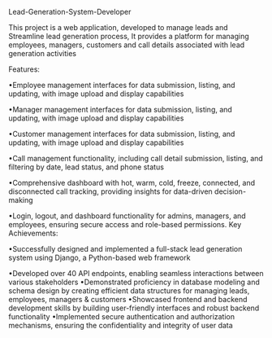 Lead-Generation-System-Developer

This project is a web application, developed to manage leads and Streamline lead generation process, It provides a platform for managing employees, managers, customers and call details associated with lead generation activities

Features:

•Employee management interfaces for data submission, listing, and updating,
with image upload and display capabilities

•Manager management interfaces for data submission, listing, and updating, with
image upload and display capabilities

•Customer management interfaces for data submission, listing, and updating,
with image upload and display capabilities

•Call management functionality, including call detail submission, listing, and
filtering by date, lead status, and phone status

•Comprehensive dashboard with hot, warm, cold, freeze, connected, and
disconnected call tracking, providing insights for data-driven decision-making

•Login, logout, and dashboard functionality for admins, managers, and
employees, ensuring secure access and role-based permissions.
Key Achievements:

•Successfully designed and implemented a full-stack lead generation system
using Django, a Python-based web framework

•Developed over 40 API endpoints, enabling seamless interactions between
various stakeholders
•Demonstrated proficiency in database modeling and schema design by creating
efficient data structures for managing leads, employees, managers & customers
•Showcased frontend and backend development skills by building user-friendly
interfaces and robust backend functionality
•Implemented secure authentication and authorization mechanisms, ensuring
the confidentiality and integrity of user data
